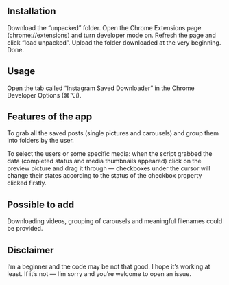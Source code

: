 ## Installation

Download the “unpacked” folder. Open the Chrome Extensions page (chrome://extensions) and turn developer mode on. Refresh the page and click “load unpacked”. Upload the folder downloaded at the very beginning. Done.

## Usage

Open the tab called “Instagram Saved Downloader” in the Chrome Developer Options (⌘⌥i).

## Features of the app

To grab all the saved posts (single pictures and carousels) and group them into folders by the user.

To select the users or some specific media: when the script grabbed the data (completed status and media thumbnails appeared) click on the preview picture and drag it through — checkboxes under the cursor will change their states according to the status of the checkbox property clicked firstly.

## Possible to add

Downloading videos, grouping of carousels and meaningful filenames could be provided.

## Disclaimer

I’m a beginner and the code may be not that good. I hope it’s working at least. If it’s not — I’m sorry and you’re welcome to open an issue.
